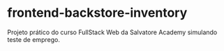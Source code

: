 # frontend-backstore-inventory
Projeto prático do curso FullStack Web da Salvatore Academy simulando teste de emprego.
